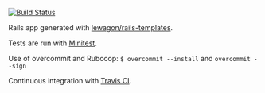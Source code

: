 [![Build Status](https://travis-ci.org/sandrineay/battle_game.svg?branch=master)](https://travis-ci.org/sandrineay/battle_game)

Rails app generated with [lewagon/rails-templates](https://github.com/lewagon/rails-templates).

Tests are run with [Minitest](https://github.com/blowmage/minitest-rails).

Use of overcommit and Rubocop: `$ overcommit --install` and `overcommit --sign`

Continuous integration with [Travis CI](https://travis-ci.org).
